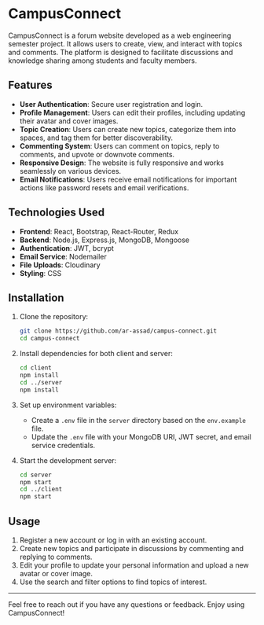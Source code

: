 # CampusConnect

CampusConnect is a forum website developed as a web engineering semester project. It allows users to create, view, and interact with topics and comments. The platform is designed to facilitate discussions and knowledge sharing among students and faculty members.

## Features

- **User Authentication**: Secure user registration and login.
- **Profile Management**: Users can edit their profiles, including updating their avatar and cover images.
- **Topic Creation**: Users can create new topics, categorize them into spaces, and tag them for better discoverability.
- **Commenting System**: Users can comment on topics, reply to comments, and upvote or downvote comments.
- **Responsive Design**: The website is fully responsive and works seamlessly on various devices.
- **Email Notifications**: Users receive email notifications for important actions like password resets and email verifications.

## Technologies Used

- **Frontend**: React, Bootstrap, React-Router, Redux
- **Backend**: Node.js, Express.js, MongoDB, Mongoose
- **Authentication**: JWT, bcrypt
- **Email Service**: Nodemailer
- **File Uploads**: Cloudinary
- **Styling**: CSS

## Installation

1. Clone the repository:
   ```sh
   git clone https://github.com/ar-assad/campus-connect.git
   cd campus-connect
   ```

2. Install dependencies for both client and server:
   ```sh
   cd client
   npm install
   cd ../server
   npm install
   ```

3. Set up environment variables:
   - Create a `.env` file in the `server` directory based on the `env.example` file.
   - Update the `.env` file with your MongoDB URI, JWT secret, and email service credentials.

4. Start the development server:
   ```sh
   cd server
   npm start
   cd ../client
   npm start
   ```

## Usage

1. Register a new account or log in with an existing account.
2. Create new topics and participate in discussions by commenting and replying to comments.
3. Edit your profile to update your personal information and upload a new avatar or cover image.
4. Use the search and filter options to find topics of interest.

---

Feel free to reach out if you have any questions or feedback. Enjoy using CampusConnect!